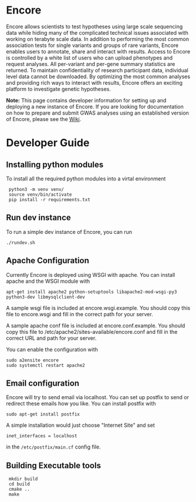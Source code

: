 # Encore 

Encore allows scientists to test hypotheses using large scale sequencing data
while hiding many of the complicated technical issues associated with working
on terabyte scale data.  In addition to performing the most common association
tests for single variants and groups of rare variants, Encore enables users to
annotate, share and interact with results.  Access to Encore is controlled by a
white list of users who can upload phenotypes and request analyses.  All
per-variant and per-gene summary statistics are returned.  To maintain
confidentiality of research participant data, individual level data cannot be
downloaded.  By optimizing the most common analyses and providing rich ways to
interact with results, Encore offers an exciting platform to investigate
genetic hypotheses.

<b>Note:</b> This page contains developer information for setting up and deploying a new instance of Encore. If you are looking for documentation on how to prepare and submit GWAS analyses using an established version of Encore, please see the <a href="https://github.com/psnehal/encore/wiki">Wiki</a>.

# Developer Guide

## Installing python modules

To install all the required python modules into a virtal environment

     python3 -m venv venv/
     source venv/bin/activate
     pip install -r requirements.txt

## Run dev instance

To run a simple dev instance of Encore, you can run

    ./rundev.sh

## Apache Configuration

Currently Encore is deployed using WSGI with apache. You can 
install apache and the WSGI module with

    apt-get install apache2 python-setuptools libapache2-mod-wsgi-py3 python3-dev libmysqlclient-dev

A sample wsgi file is included at encore.wsgi.example. You should
copy this file to encore.wsgi and fill in the correct path
for your server.

A sample apache conf file is included at encore.conf.example. You should
copy this file to /etc/apache2/sites-available/encore.conf and
fill in the correct URL and path for your server.

You can enable the configuration with

    sudo a2ensite encore
    sudo systemctl restart apache2

## Email configuration

Encore will try to send email via localhost. You can set up
postfix to send or redirect these emails how you like. You can
install postfix with

    sudo apt-get install postfix

A simple installation would just choose "Internet Site" and set

    inet_interfaces = localhost

in the `/etc/postfix/main.cf` config file.



## Building Executable tools

     mkdir build
     cd build
     cmake ..
     make
